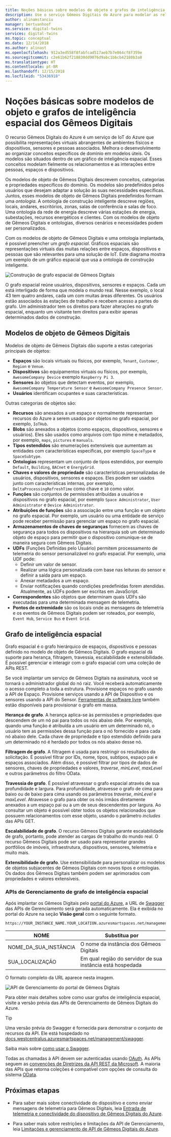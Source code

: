 ```yaml
---
title: Noções básicas sobre modelos de objeto e grafos de inteligência espacial dos Gêmeos Digitais | Microsoft Docs
description: Use o serviço Gêmeos Digitais do Azure para modelar as relações entre pessoas, locais e dispositivos
author: alinamstanciu
manager: bertvanhoof
ms.service: digital-twins
services: digital-twins
ms.topic: conceptual
ms.date: 12/14/2018
ms.author: alinast
ms.openlocfilehash: 912a3ed558f8fabfcad517aeb7b7e864cf8f359e
ms.sourcegitcommit: c2e61b62f218830dd9076d9abc1bbcb42180b3a8
ms.translationtype: HT
ms.contentlocale: pt-BR
ms.lasthandoff: 12/15/2018
ms.locfileid: "53436918"
---
```

# <a name="understand-digital-twins-object-models-and-spatial-intelligence-graph"></a>Noções básicas sobre modelos de objeto e grafos de inteligência espacial dos Gêmeos Digitais

O recurso Gêmeos Digitais do Azure é um serviço de IoT do Azure que possibilita representações virtuais abrangentes de ambientes físicos e dispositivos, sensores e pessoas associados. Melhora o desenvolvimento ao organizar conceitos específicos de domínio em modelos úteis. Os modelos são situados dentro de um gráfico de inteligência espacial. Esses conceitos modelam fielmente os relacionamentos e as interações entre pessoas, espaços e dispositivos.

Os modelos de objeto de Gêmeos Digitais descrevem conceitos, categorias e propriedades específicos do domínio. Os modelos são predefinidos pelos usuários que desejam adaptar a solução às suas necessidades específicas. Juntos, esses modelos de objeto de Gêmeos Digitais predefinidos formam uma _ontologia_. A ontologia de construção inteligente descreve regiões, locais, andares, escritórios, zonas, salas de conferência e salas de foco. Uma ontologia da rede de energia descreve várias estações de energia, subestações, recursos energéticos e clientes. Com os modelos de objeto de Gêmeos Digitais e ontologias, diversos cenários e necessidades podem ser personalizados.

Com os modelos de objeto de Gêmeos Digitais e uma ontologia implantada, é possível preencher um _grafo espacial_. Gráficos espaciais são representações virtuais das muitas relações entre espaços, dispositivos e pessoas que são relevantes para uma solução de IoT. Este diagrama mostra um exemplo de um gráfico espacial que usa a ontologia de construção inteligente.

![Construção de grafo espacial de Gêmeos Digitais][1]

<a id="model"></a>

O grafo espacial reúne usuários, dispositivos, sensores e espaços. Cada um está interligado de forma que modela o mundo real. Nesse exemplo, o local 43 tem quatro andares, cada um com muitas áreas diferentes. Os usuários estão associados às estações de trabalho e recebem acesso a partes do grafo. Um administrador tem os direitos para fazer alterações no grafo espacial, enquanto um visitante tem direitos para exibir apenas determinados dados de construção.

## <a name="digital-twins-object-models"></a>Modelos de objeto de Gêmeos Digitais

Modelos de objeto de Gêmeos Digitais dão suporte a estas categorias principais de objetos:

- **Espaços** são locais virtuais ou físicos, por exemplo, `Tenant`, `Customer`, `Region` e `Venue`.
- **Dispositivos** são equipamentos virtuais ou físicos, por exemplo, `AwesomeCompany Device` exemplo `Raspberry Pi 3`.
- **Sensores** ão objetos que detectam eventos, por exemplo, `AwesomeCompany Temperature Sensor` e `AwesomeCompany Presence Sensor`.
- **Usuários** identificam ocupantes e suas características.

Outras categorias de objetos são:

- **Recursos** são anexados a um espaço e normalmente representam recursos do Azure a serem usados por objetos no grafo espacial, por exemplo, `IoTHub`.
- **Blobs** são anexados a objetos (como espaços, dispositivos, sensores e usuários). Eles são usados como arquivos com tipo mime e metadados, por exemplo, `maps`, `pictures` e `manuals`.
- **Tipos estendidos** são enumerações extensíveis que aumentam as entidades com características específicas, por exemplo `SpaceType` e `SpaceSubtype`.
- **Ontologias** representam um conjunto de tipos estendidos, por exemplo `Default`, `Building`, `BACnet` e `EnergyGrid`.
- **Chaves e valores de propriedade** são características personalizadas de usuários, dispositivos, sensores e espaços. Eles podem ser usados junto com características internas, por exemplo, `DeltaProcessingRefreshTime` como chave e `10` como valor.
- **Funções** são conjuntos de permissões atribuídas a usuários e dispositivos no grafo espacial, por exemplo `Space Administrator`, `User Administrator` e `Device Administrator`.
- **Atribuições de funções** são a associação entre uma função e um objeto no grafo espacial. Por exemplo, um usuário ou uma entidade de serviço pode receber permissão para gerenciar um espaço no grafo espacial.
- **Armazenamentos de chaves de seguranças** fornecem as chaves de segurança para todos os dispositivos na hierarquia sob um determinado objeto de espaço para permitir que o dispositivo comunique-se de maneira segura com Gêmeos Digitais.
- **UDFs** (Funções Definidas pelo Usuário) permitem processamento de telemetria do sensor personalizável no grafo espacial. Por exemplo, uma UDF pode:
  - Definir um valor de sensor.
  - Realizar uma lógica personalizada com base nas leituras do sensor e definir a saída para um espaço.
  - Anexar metadados a um espaço.
  - Enviar notificações quando condições predefinidas forem atendidas. Atualmente, as UDFs podem ser escritas em JavaScript.
- **Correspondentes** são objetos que determinam quais UDFs são executadas para uma determinada mensagem de telemetria.
- **Pontos de extremidade** são os locais onde as mensagens de telemetria e os eventos de Gêmeos Digitais podem ser roteados, por exemplo, `Event Hub`, `Service Bus` e `Event Grid`.

<a id="graph"></a>

## <a name="spatial-intelligence-graph"></a>Grafo de inteligência espacial

Grafo espacial é o grafo hierárquico de espaços, dispositivos e pessoas definido no modelo de objeto de Gêmeos Digitais. O grafo espacial dá suporte para herança, filtragem, travessia, escalabilidade e extensibilidade. É possível gerenciar e interagir com o grafo espacial com uma coleção de APIs REST.

Se você implantar um serviço de Gêmeos Digitais na assinatura, você se tornará o administrador global do nó raiz. Você receberá automaticamente o acesso completo a toda a estrutura. Provisione espaços no grafo usando a API de Espaço. Provisione serviços usando a API de Dispositivo e os sensores usando a API do Sensor. [Ferramentas de software livre](https://github.com/Azure-Samples/digital-twins-samples-csharp) também estão disponíveis para provisionar o grafo em massa.

**Herança de grafo**. A herança aplica-se às permissões e propriedades que descendem de um nó pai para todos os nós abaixo dele. Por exemplo, quando uma função é atribuída a um usuário em um determinado nó, o usuário tem as permissões dessa função para o nó fornecido e para cada nó abaixo dele. Cada chave de propriedade e tipo estendido definido para um determinado nó é herdado por todos os nós abaixo desse nó.

**Filtragem de grafo**. A filtragem é usada para restringir os resultados da solicitação. É possível filtrar por IDs, nome, tipos, subtipos, espaço pai e espaços associados. Além disso, é possível filtrar por tipos de dados de sensores, chaves de propriedades e valores, *traverse*, *minLevel*, *maxLevel* e outros parâmetros do filtro OData.

**Travessia de grafo**. É possível atravessar o grafo espacial através de sua profundidade e largura. Para profundidade, atravesse o grafo de cima para baixo ou de baixo para cima usando os parâmetros *traverse*, *minLevel* e *maxLevel*. Atravesse o grafo para obter os nós irmãos diretamente anexados a um espaço pai ou a um de seus descendentes por largura. Ao consultar um objeto é possível obter todos os objetos relacionados que possuem relacionamentos com esse objeto, usando o parâmetro *includes* das APIs GET.

**Escalabilidade de grafo**. O recurso Gêmeos Digitais garante escalabilidade de grafo, portanto, pode atender as cargas de trabalho do mundo real. O recurso Gêmeos Digitais pode ser usado para representar grandes portfólios de imóveis, infraestrutura, dispositivos, sensores, telemetria e muito mais.

**Extensibilidade de grafo**. Use extensibilidade para personalizar os modelos de objetos subjacentes de Gêmeos Digitais com novos tipos e ontologias. Os dados dos Gêmeos Digitais também podem ser aprimorados com propriedades e valores extensíveis.

### <a name="spatial-intelligence-graph-management-apis"></a>APIs de Gerenciamento de grafo de inteligência espacial

Após implantar os Gêmeos Digitais pelo [portal do Azure](https://portal.azure.com), a URL de [Swagger](https://swagger.io/tools/swagger-ui/) das APIs de Gerenciamento será gerada automaticamente. Ela é exibida no portal do Azure na seção **Visão geral** com o seguinte formato.

```plaintext
https://YOUR_INSTANCE_NAME.YOUR_LOCATION.azuresmartspaces.net/management/swagger
```

| NOME | Substitua por |
| --- | --- |
| NOME_DA_SUA_INSTÂNCIA | O nome da instância dos Gêmeos Digitais |
| SUA_LOCALIZAÇÃO | Em qual região do servidor de sua instância está hospedada |

 O formato completo da URL aparece nesta imagem.

![API de Gerenciamento do portal de Gêmeos Digitais][2]

Para obter mais detalhes sobre como usar grafos de inteligência espacial, visite a versão prévia das APIs de Gerenciamento de Gêmeos Digitais do Azure.

> [!TIP]
> Uma versão prévia do Swagger é fornecida para demonstrar o conjunto de recursos da API.
> Ele está hospedado no [docs.westcentralus.azuresmartspaces.net/management/swagger](https://docs.westcentralus.azuresmartspaces.net/management/swagger).

Saiba mais sobre [como usar o Swagger](how-to-use-swagger.md).

Todas as chamadas à API devem ser autenticadas usando [OAuth](https://docs.microsoft.com/azure/active-directory/develop/v1-protocols-oauth-code). As APIs seguem as [convenções de Diretrizes da API REST da Microsoft](https://github.com/Microsoft/api-guidelines/blob/master/Guidelines.md). A maioria das APIs que retorna coleções é compatível com opções de consulta do sistema [OData](http://www.odata.org/getting-started/basic-tutorial/#queryData).

## <a name="next-steps"></a>Próximas etapas

- Para saber mais sobre conectividade do dispositivo e como enviar mensagens de telemetria para Gêmeos Digitais, leia [Entrada de telemetria e conectividade do dispositivo de Gêmeos Digitais do Azure](concepts-device-ingress.md).

- Para saber mais sobre restrições e limitações da API de Gerenciamento, leia [Limitações e gerenciamento de API de Gêmeos Digitais do Azure](concepts-service-limits.md).

<!-- Images -->
[1]: media/concepts/digital-twins-spatial-graph-building.png
[2]: media/concepts/digital-twins-spatial-graph-management-api-url.png
